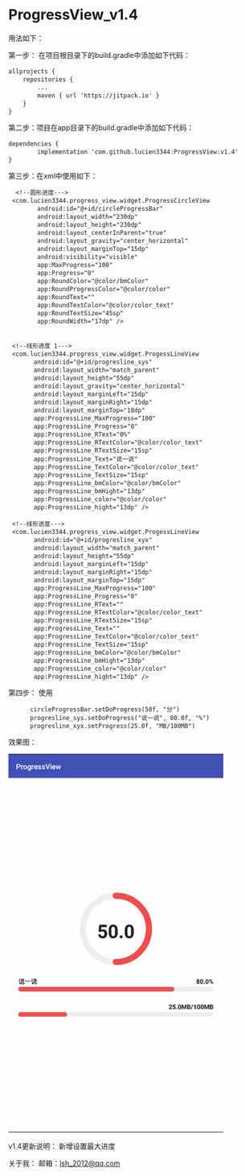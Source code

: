 # ProgressView_v1.4

 用法如下：

 第一步： 在项目根目录下的build.gradle中添加如下代码：

	allprojects {
		repositories {
			...
			maven { url 'https://jitpack.io' }
		}
	}

 第二步：项目在app目录下的build.gradle中添加如下代码：

	dependencies {
	        implementation 'com.github.lucien3344:ProgressView:v1.4'
	}
  
  

 第三步：在xml中使用如下：

      <!--圆形进度--->
     <com.lucien3344.progress_view.widget.ProgressCircleView
            android:id="@+id/circleProgressBar"
            android:layout_width="230dp"
            android:layout_height="230dp"
            android:layout_centerInParent="true"
            android:layout_gravity="center_horizontal"
            android:layout_marginTop="15dp"
            android:visibility="visible"
            app:MaxProgress="100"
            app:Progress="0"
            app:RoundColor="@color/bmColor"
            app:RoundProgressColor="@color/color"
            app:RoundText=""
            app:RoundTextColor="@color/color_text"
            app:RoundTextSize="45sp"
            app:RoundWidth="17dp" />


     <!--线形进度 1--->
     <com.lucien3344.progress_view.widget.ProgessLineView
           android:id="@+id/progresline_sys"
           android:layout_width="match_parent"
           android:layout_height="55dp"
           android:layout_gravity="center_horizontal"
           android:layout_marginLeft="15dp"
           android:layout_marginRight="15dp"
           android:layout_marginTop="18dp"
           app:ProgressLine_MaxProgress="100"
           app:ProgressLine_Progress="0"
           app:ProgressLine_RText="0%"
           app:ProgressLine_RTextColor="@color/color_text"
           app:ProgressLine_RTextSize="15sp"
           app:ProgressLine_Text="说一说"
           app:ProgressLine_TextColor="@color/color_text"
           app:ProgressLine_TextSize="15sp"
           app:ProgressLine_bmColor="@color/bmColor"
           app:ProgressLine_bmHight="13dp"
           app:ProgressLine_color="@color/color"
           app:ProgressLine_hight="13dp" />

     <!--线形进度--->
     <com.lucien3344.progress_view.widget.ProgessLineView
           android:id="@+id/progresline_xyx"
           android:layout_width="match_parent"
           android:layout_height="55dp"
           android:layout_marginLeft="15dp"
           android:layout_marginRight="15dp"
           android:layout_marginTop="15dp"
           app:ProgressLine_MaxProgress="100"
           app:ProgressLine_Progress="0"
           app:ProgressLine_RText=""
           app:ProgressLine_RTextColor="@color/color_text"
           app:ProgressLine_RTextSize="15sp"
           app:ProgressLine_Text=""
           app:ProgressLine_TextColor="@color/color_text"
           app:ProgressLine_TextSize="15sp"
           app:ProgressLine_bmColor="@color/bmColor"
           app:ProgressLine_bmHight="13dp"
           app:ProgressLine_color="@color/color"
           app:ProgressLine_hight="13dp" />

  
 第四步： 使用

          circleProgressBar.setDoProgress(50f, "分")
          progresline_sys.setDoProgress("说一说", 80.0f, "%")
          progresline_xyx.setProgress(25.0f, "MB/100MB")


 效果图：

 ![ProgressView_v1.4](https://github.com/lucien3344/ProgressView/blob/16c77a86ab333c2685bc52b679484fe1b63ae369/sample_image.png)


 v1.4更新说明：       新增设置最大进度



 关于我：  邮箱：lsh_2012@qq.com


















